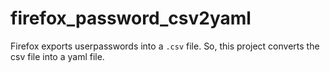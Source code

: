 # firefox_password_csv2yaml
Firefox exports userpasswords into a `.csv` file. So, this project converts the csv file into a yaml file.
